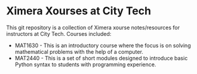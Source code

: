 # Ximera Xourses at City Tech

This git repository is a collection of Ximera xourse notes/resources for instructors at City Tech. Courses included:

* MAT1630 - This is an introductory course where the focus is on solving mathematical problems with the help of a computer.
* MAT2440 - This is a set of short modules designed to introduce basic Python syntax to students with programming experience.
